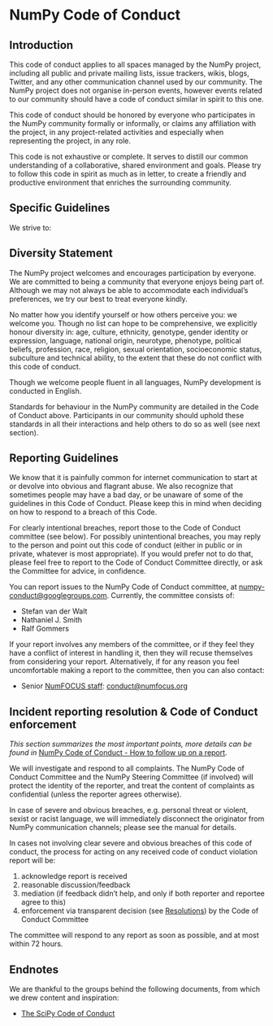 # NumPy Code of Conduct

## Introduction

This code of conduct applies to all spaces managed by the NumPy project,
including all public and private mailing lists, issue trackers, wikis, blogs,
Twitter, and any other communication channel used by our community.  The NumPy
project does not organise in-person events, however events related to our
community should have a code of conduct similar in spirit to this one.

This code of conduct should be honored by everyone who participates in
the NumPy community formally or informally, or claims any affiliation with the
project, in any project-related activities and especially when representing the
project, in any role.

This code is not exhaustive or complete. It serves to distill our common
understanding of a collaborative, shared environment and goals. Please try to
follow this code in spirit as much as in letter, to create a friendly and
productive environment that enriches the surrounding community.

## Specific Guidelines

We strive to:

## Diversity Statement

The NumPy project welcomes and encourages participation by everyone. We are
committed to being a community that everyone enjoys being part of. Although
we may not always be able to accommodate each individual’s preferences, we try
our best to treat everyone kindly.

No matter how you identify yourself or how others perceive you: we welcome you.
Though no list can hope to be comprehensive, we explicitly honour diversity in:
age, culture, ethnicity, genotype, gender identity or expression, language,
national origin, neurotype, phenotype, political beliefs, profession, race,
religion, sexual orientation, socioeconomic status, subculture and technical
ability, to the extent that these do not conflict with this code of conduct.

Though we welcome people fluent in all languages, NumPy development is
conducted in English.

Standards for behaviour in the NumPy community are detailed in the Code of
Conduct above. Participants in our community should uphold these standards
in all their interactions and help others to do so as well (see next section).

## Reporting Guidelines

We know that it is painfully common for internet communication to start at or
devolve into obvious and flagrant abuse.  We also recognize that sometimes
people may have a bad day, or be unaware of some of the guidelines in this Code
of Conduct. Please keep this in mind when deciding on how to respond to a
breach of this Code.

For clearly intentional breaches, report those to the Code of Conduct committee
(see below). For possibly unintentional breaches, you may reply to the person
and point out this code of conduct (either in public or in private, whatever is
most appropriate). If you would prefer not to do that, please feel free to
report to the Code of Conduct Committee directly, or ask the Committee for
advice, in confidence.

You can report issues to the NumPy Code of Conduct committee, at
[numpy-conduct@googlegroups.com](mailto:numpy-conduct%40googlegroups.com). Currently, the committee consists of:

- Stefan van der Walt
- Nathaniel J. Smith
- Ralf Gommers

If your report involves any members of the committee, or if they feel they have
a conflict of interest in handling it, then they will recuse themselves from
considering your report. Alternatively, if for any reason you feel
uncomfortable making a report to the committee, then you can also contact:

- Senior [NumFOCUS staff](https://numfocus.org/code-of-conduct#persons-responsible): [conduct@numfocus.org](mailto:conduct%40numfocus.org)

## Incident reporting resolution & Code of Conduct enforcement

 *This section summarizes the most important points, more details can be found
in*  [NumPy Code of Conduct - How to follow up on a report](report_handling_manual.html#coc-reporting-manual).

We will investigate and respond to all complaints. The NumPy Code of Conduct
Committee and the NumPy Steering Committee (if involved) will protect the
identity of the reporter, and treat the content of complaints as confidential
(unless the reporter agrees otherwise).

In case of severe and obvious breaches, e.g. personal threat or violent, sexist
or racist language, we will immediately disconnect the originator from NumPy
communication channels; please see the manual for details.

In cases not involving clear severe and obvious breaches of this code of
conduct, the process for acting on any received code of conduct violation
report will be:

1. acknowledge report is received
1. reasonable discussion/feedback
1. mediation (if feedback didn’t help, and only if both reporter and reportee agree to this)
1. enforcement via transparent decision (see [Resolutions](report_handling_manual.html#coc-resolutions)) by the
Code of Conduct Committee

The committee will respond to any report as soon as possible, and at most
within 72 hours.

## Endnotes

We are thankful to the groups behind the following documents, from which we
drew content and inspiration:

- [The SciPy Code of Conduct](https://docs.scipy.org/doc/scipy/reference/dev/conduct/code_of_conduct.html)